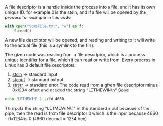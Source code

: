 
A file descriptor is a handle inside the process into a file, and it has its own unique ID. for example 0 is the stdin, and if a file will be opened by the process for example in this code 
```python
with open("SomeFile.txt", "w") as f:
	f.read()
```
A new file descriptor will be opened, and reading and writing to it will write to the actual file (this is a symlink to the file).

The given code was reading from a file descriptor, which is a process unique identifier for a file, which it can read or write from. Every process in Linux has 3 default file descriptors: 
1. <u>stdin</u> -> standard input
2. <u>stdout</u> -> standard output
3. <u>strerr</u> -> standard error
The code read from a given file descriptor minus 0x1234 offset and needed the string "LETMEWIN\n"
<u>Solve</u>
```bash
echo 'LETMEWIN' | ./fd 4660 
```
This puts the string "LETMEWIN\n" in the standard input because of the pipe, then the read is from file descriptor 0 which is the input because 4660 - 0x1234 is 0 (4660 decimal = 1234 hex)